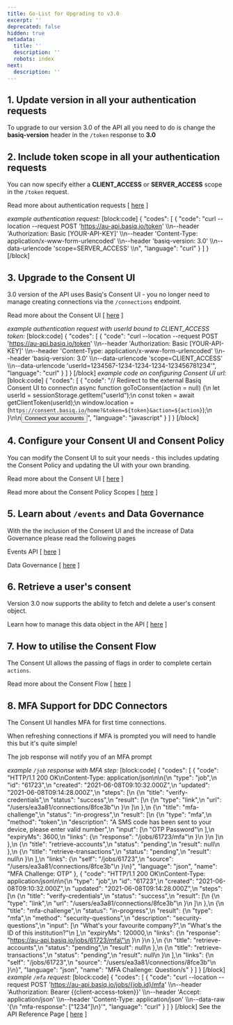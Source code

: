 ```yaml
---
title: Go-List for Upgrading to v3.0
excerpt: ''
deprecated: false
hidden: true
metadata:
  title: ''
  description: ''
  robots: index
next:
  description: ''
---
```

## 1. Update version in all your authentication requests

To upgrade to our version 3.0 of the API all you need to do is change the **basiq-version** header in the `/token` response to **3.0**

## 2. Include token scope in all your authentication requests

You can now specify either a **CLIENT_ACCESS** or **SERVER_ACCESS** scope in the `/token` request. 

Read more about authentication requests [ [here](https://api.basiq.io/reference/authentication) ]

*example authentication request:*
[block:code]
{
  "codes": [
    {
      "code": "curl --location --request POST 'https://au-api.basiq.io/token' \\\n--header 'Authorization: Basic [YOUR-API-KEY]' \\\n--header 'Content-Type: application/x-www-form-urlencoded' \\\n--header 'basiq-version: 3.0' \\\n--data-urlencode 'scope=SERVER_ACCESS' \\\n",
      "language": "curl"
    }
  ]
}
[/block]
## 3. Upgrade to the Consent UI

3.0 version of the API uses Basiq's Consent UI - you no longer need to manage creating connections via the `/connections` endpoint. 

Read more about the Consent UI [ [here](https://api.basiq.io/docs/consent-ui) ]

*example authentication request with userId bound to CLIENT_ACCESS token:*
[block:code]
{
  "codes": [
    {
      "code": "curl --location --request POST 'https://au-api.basiq.io/token' \\\n--header 'Authorization: Basic [YOUR-API-KEY]' \\\n--header 'Content-Type: application/x-www-form-urlencoded' \\\n--header 'basiq-version: 3.0' \\\n--data-urlencode 'scope=CLIENT_ACCESS' \\\n--data-urlencode 'userId=1234567-1234-1234-1234-123456781234'",
      "language": "curl"
    }
  ]
}
[/block]
*example code on configuring Consent UI url:*
[block:code]
{
  "codes": [
    {
      "code": "// Redirect to the external Basiq Consent UI to connect\n  async function goToConsent(action = null) {\n    let userId = sessionStorage.getItem(\"userId\");\n    const token = await getClientToken(userId);\n    window.location = (`https://consent.basiq.io/home?&token=${token}&action=${action}`);\n  }\n\n<Button onClick={goToConsent}>Connect your accounts</Button>",
      "language": "javascript"
    }
  ]
}
[/block]
## 4. Configure your Consent UI and Consent Policy

You can modify the Consent UI to suit your needs - this includes updating the Consent Policy and updating the UI with your own branding. 

Read more about the Consent UI [ [here](https://api.basiq.io/docs/dash-configuration) ]

Read more about the Consent Policy Scopes [ [here](https://api.basiq.io/docs/consent-scopes) ]


## 5. Learn about `/events` and Data Governance 

With the the inclusion of the Consent UI and the increase of Data Governance please read the following pages

Events API [ [here](https://api.basiq.io/reference/events) ]

Data Governance [ [here](https://api.basiq.io/reference/data-governance#data-governance-events) ]


## 6. Retrieve a user's consent

Version 3.0 now supports the ability to fetch and delete a user's consent object.

Learn how to manage this data object in the API [ [here](https://api.basiq.io/reference/user-consent) ]


## 7. How to utilise the Consent Flow 

The Consent UI allows the passing of flags in order to complete certain `actions`. 

Read more about the Consent Flow [ [here](https://api.basiq.io/docs/consent-ui#the-consent-flow) ]


## 8. MFA Support for DDC Connectors

The Consent UI handles MFA for first time connections. 

When refreshing connections if MFA is prompted you will need to handle this but it's quite simple! 

The job response will notify you of an MFA prompt


*example `/job` response with MFA step:*
[block:code]
{
  "codes": [
    {
      "code": "HTTP/1.1 200 OK\nContent-Type: application/json\n\n{\n  \"type\": \"job\",\n  \"id\": \"61723\",\n  \"created\": \"2021-06-08T09:10:32.000Z\",\n  \"updated\": \"2021-06-08T09:14:28.000Z\",\n  \"steps\": [\n    {\n      \"title\": \"verify-credentials\",\n      \"status\": \"success\",\n      \"result\": [\n        {\n          \"type\": \"link\",\n          \"url\": \"/users/ea3a81/connections/8fce3b\"\n        }\n      ]\n    },\n    {\n      \"title\": \"mfa-challenge\",\n      \"status\": \"in-progress\",\n      \"result\": [\n        {\n          \"type\": \"mfa\",\n          \"method\": \"token\",\n          \"description\": \"A SMS code has been sent to your device, please enter valid number\",\n          \"input\": [\n            \"OTP Password\"\n          ],\n          \"expiryMs\": 3600,\n          \"links\": {\n            \"response\": \"/jobs/61723/mfa\"\n          }\n        }\n      ]\n    },\n    {\n      \"title\": \"retrieve-accounts\",\n      \"status\": \"pending\",\n      \"result\": null\n    },\n    {\n      \"title\": \"retrieve-transactions\",\n      \"status\": \"pending\",\n      \"result\": null\n    }\n  ],\n  \"links\": {\n    \"self\": \"/jobs/61723\",\n    \"source\": \"/users/ea3a81/connections/8fce3b\"\n  }\n}",
      "language": "json",
      "name": "MFA Challenge: OTP"
    },
    {
      "code": "HTTP/1.1 200 OK\nContent-Type: application/json\n\n{\n  \"type\": \"job\",\n  \"id\": \"61723\",\n  \"created\": \"2021-06-08T09:10:32.000Z\",\n  \"updated\": \"2021-06-08T09:14:28.000Z\",\n  \"steps\": [\n    {\n      \"title\": \"verify-credentials\",\n      \"status\": \"success\",\n      \"result\": [\n        {\n          \"type\": \"link\",\n          \"url\": \"/users/ea3a81/connections/8fce3b\"\n        }\n      ]\n    },\n    {\n      \"title\": \"mfa-challenge\",\n      \"status\": \"in-progress\",\n      \"result\": {\n        \"type\": \"mfa\",\n        \"method\": \"security-questions\",\n        \"description\": \"security-questions\",\n        \"input\": [\n          \"What's your favourite company?\",\n          \"What's the ID of this institution?\"\n        ],\n        \"expiryMs\": 120000,\n        \"links\": {\n          \"response\": \"https://au-api.basiq.io/jobs/61723/mfa\"\n        }\n      }\n    },\n    {\n      \"title\": \"retrieve-accounts\",\n      \"status\": \"pending\",\n      \"result\": null\n    },\n    {\n      \"title\": \"retrieve-transactions\",\n      \"status\": \"pending\",\n      \"result\": null\n    }\n  ],\n  \"links\": {\n    \"self\": \"/jobs/61723\",\n    \"source\": \"/users/ea3a81/connections/8fce3b\"\n  }\n}",
      "language": "json",
      "name": "MFA Challenge: Question/s"
    }
  ]
}
[/block]
*example `/mfa` request:*
[block:code]
{
  "codes": [
    {
      "code": "curl --location --request POST 'https://au-api.basiq.io/jobs/{job.id}/mfa' \\\n--header 'Authorization: Bearer {{client-access-token}}' \\\n--header 'Accept: application/json' \\\n--header 'Content-Type: application/json' \\\n--data-raw '{\n  \"mfa-response\": [\"1234\"]\n}'",
      "language": "curl"
    }
  ]
}
[/block]
See the API Reference Page [ [here](https://api.basiq.io/reference/postjobmfa) ]